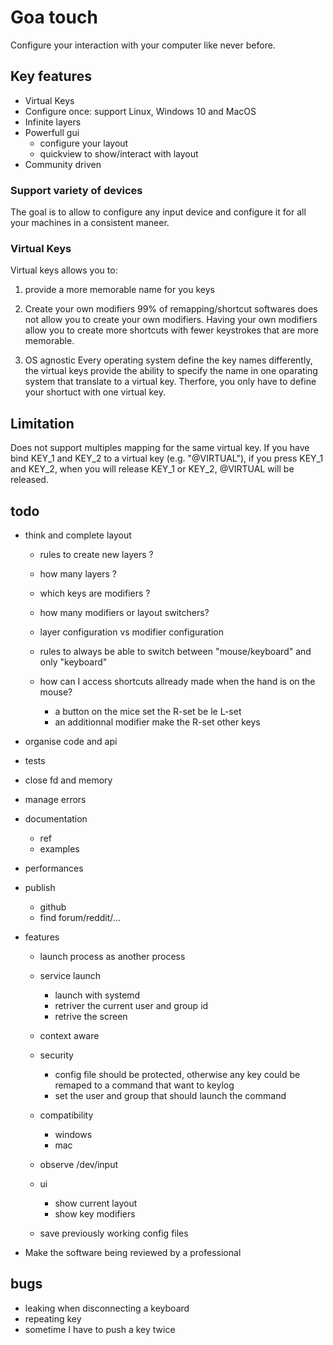 # Goa touch
Configure your interaction with your computer like never before.

## Key features
- Virtual Keys
- Configure once: support Linux, Windows 10 and MacOS
- Infinite layers
- Powerfull gui
  - configure your layout
  - quickview to show/interact with layout
- Community driven

### Support variety of devices
The goal is to allow to configure any input device and configure it for all your
machines in a consistent maneer.

### Virtual Keys
Virtual keys allows you to:

1) provide a more memorable name for you keys

2) Create your own modifiers
99% of remapping/shortcut softwares does not allow you to create your own
modifiers. Having your own modifiers allow you to create more shortcuts with
fewer keystrokes that are more memorable.

3) OS agnostic
Every operating system define the key names differently, the virtual keys
provide the ability to specify the name in one oparating system that translate
to a virtual key. Therfore, you only have to define your shortuct with one
virtual key.

## Limitation
Does not support multiples mapping for the same virtual key.
If you have bind KEY_1 and KEY_2 to a virtual key (e.g. "@VIRTUAL"), if you
press KEY_1 and KEY_2, when you will release KEY_1 or KEY_2, @VIRTUAL will be
released.


## todo
- think and complete layout
  - rules to create new layers ?
  - how many layers ?
  - which keys are modifiers ?
  - how many modifiers or layout switchers?

  - layer configuration vs modifier configuration

  - rules to always be able to switch between "mouse/keyboard" and only "keyboard"
  - how can I access shortcuts allready made when the hand is on the mouse?
    - a button on the mice set the R-set be le L-set
    - an additionnal modifier make the R-set other keys

- organise code and api
- tests
- close fd and memory
- manage errors

- documentation
  - ref
  - examples
- performances

- publish
  - github
  - find forum/reddit/...

- features
  - launch process as another process
  - service launch
    - launch with systemd
    - retriver the current user and group id
    - retrive the screen

  - context aware

  - security
    - config file should be protected, otherwise any key could be remaped to a
      command that want to keylog
    - set the user and group that should launch the command

  - compatibility
    - windows
    - mac

  - observe /dev/input
  - ui
    - show current layout
    - show key modifiers

  - save previously working config files

- Make the software being reviewed by a professional

## bugs
- leaking when disconnecting a keyboard
- repeating key
- sometime I have to push a key twice
